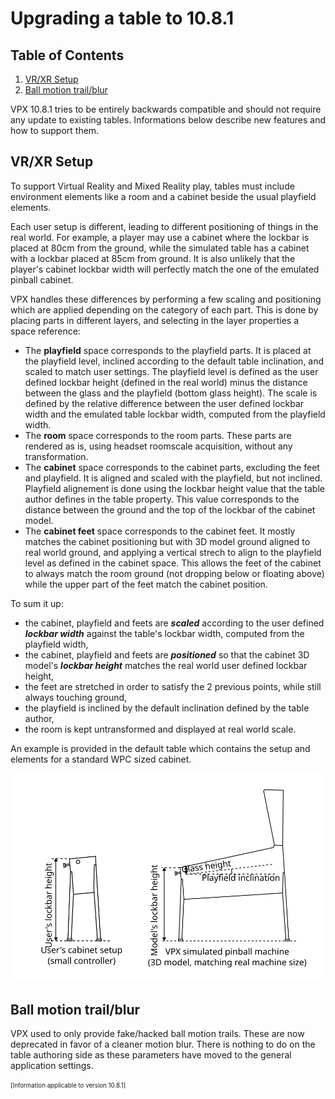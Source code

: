 # Upgrading a table to 10.8.1

## Table of Contents
1. [VR/XR Setup](#vr/xr-setup)
2. [Ball motion trail/blur](ball-motion-trail/blur)

VPX 10.8.1 tries to be entirely backwards compatible and should not require any update to existing tables. Informations below describe new features and how to support them.


## VR/XR Setup

To support Virtual Reality and Mixed Reality play, tables must include environment elements like a room and a cabinet beside the usual playfield elements.

Each user setup is different, leading to different positioning of things in the real world. For example, a player may use a cabinet where the lockbar 
is placed at 80cm from the ground, while the simulated table has a cabinet with a lockbar placed at 85cm from ground. It is also unlikely that the player's
cabinet lockbar width will perfectly match the one of the emulated pinball cabinet.

VPX handles these differences by performing a few scaling and positioning which are applied depending on the category of each part. 
This is done by placing parts in different layers, and selecting in the layer properties a space reference:
- The **playfield** space corresponds to the playfield parts. It is placed at the playfield level, inclined according to the default table inclination, and scaled to match user settings.
  The playfield level is defined as the user defined lockbar height (defined in the real world) minus the distance between the glass and the playfield (bottom glass height).
  The scale is defined by the relative difference between the user defined lockbar width and the emulated table lockbar width, computed from the playfield width.
- The **room** space corresponds to the room parts. These parts are rendered as is, using headset roomscale acquisition, without any transformation.
- The **cabinet** space corresponds to the cabinet parts, excluding the feet and playfield. It is aligned and scaled with the playfield, but not inclined.
  Playfield alignement is done using the lockbar height value that the table author defines in the table property. This value corresponds to the
  distance between the ground and the top of the lockbar of the cabinet model.
- The **cabinet feet** space corresponds to the cabinet feet. It mostly matches the cabinet positioning but with 3D model ground aligned to real world ground, and applying a vertical strech to align to the playfield level as defined in the cabinet space.
  This allows the feet of the cabinet to always match the room ground (not dropping below or floating above) while the upper part of the feet match the cabinet position.

To sum it up:
- the cabinet, playfield and feets are ***scaled*** according to the user defined ***lockbar width*** against the table's lockbar width, computed from the playfield width,
- the cabinet, playfield and feets are ***positioned*** so that the cabinet 3D model's ***lockbar height*** matches the real world user defined lockbar height,
- the feet are stretched in order to satisfy the 2 previous points, while still always touching ground,
- the playfield is inclined by the default inclination defined by the table author,
- the room is kept untransformed and displayed at real world scale.

An example is provided in the default table which contains the setup and elements for a standard WPC sized cabinet.

![Space References](img/Space-references.svg)



## Ball motion trail/blur

VPX used to only provide fake/hacked ball motion trails. These are now deprecated in favor of a cleaner motion blur. There is nothing to do on the table authoring side as these parameters have moved to the general application settings.



<sub><sup>[Information applicable to version 10.8.1]</sup></sub>
